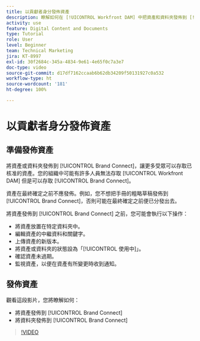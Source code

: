 ```yaml
---
title: 以貢獻者身分發佈資產
description: 瞭解如何在 [!UICONTROL Workfront DAM] 中把資產和資料夾發佈到 [!UICONTROL Brand Connect]。
activity: use
feature: Digital Content and Documents
type: Tutorial
role: User
level: Beginner
team: Technical Marketing
jira: KT-8997
exl-id: 30f2684c-345a-4834-9e61-4e65f0c7a3e7
doc-type: video
source-git-commit: d17df7162ccaab6b62db34209f50131927c0a532
workflow-type: ht
source-wordcount: '181'
ht-degree: 100%

---
```


# 以貢獻者身分發佈資產

## 準備發佈資產

將資產或資料夾發佈到 [!UICONTROL Brand Connect]，讓更多受眾可以存取已核准的資產。您的組織中可能有許多人員無法存取 [!UICONTROL Workfront DAM] 但是可以存取 [!UICONTROL Brand Connect]。

資產在最終確定之前不應發佈。例如，您不想把手冊的粗略草稿發佈到 [!UICONTROL Brand Connect]，否則可能在最終確定之前便已分發出去。

將資產發佈到 [!UICONTROL Brand Connect] 之前，您可能會執行以下操作：

* 將資產放置在特定資料夾中。
* 編輯資產的中繼資料和關鍵字。
* 上傳資產的新版本。
* 將資產或資料夾的狀態設為「[!UICONTROL 使用中]」。
* 確認資產未過期。
* 監視資產，以便在資產有所變更時收到通知。

## 發佈資產

觀看這段影片，您將瞭解如何：

* 將資產發佈到 [!UICONTROL Brand Connect]
* 將資料夾發佈到 [!UICONTROL Brand Connect]

>[!VIDEO](https://video.tv.adobe.com/v/335257/?quality=12&learn=on&enablevpops)
